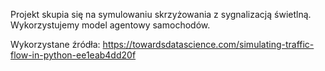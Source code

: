 Projekt skupia się na symulowaniu skrzyżowania z sygnalizacją świetlną.
Wykorzystujemy model agentowy samochodów.

Wykorzystane źródła:
https://towardsdatascience.com/simulating-traffic-flow-in-python-ee1eab4dd20f